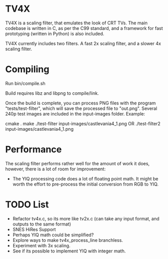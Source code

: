TV4X
====

TV4X is a scaling filter, that emulates the look of CRT TVs. The main codebase is written in C, as per the C99 standard, and a framework for fast prototyping (written in Python) is also included.

TV4X currently includes two filters. A fast 2x scaling filter, and a slower 4x scaling filter.

Compiling
=========

Run bin/compile.sh

Build requires libz and libpng to compile/link.

Once the build is complete, you can process PNG files with the program "tests/test-filter", which will save the processed file to "out.png". Several 240p test images are included in the input-images folder. Example:

cmake .
make
./test-filter input-images/castlevania4_1.png
OR
./test-filter2 input-images/castlevania4_1.png

Performance
===========

The scaling filter performs rather well for the amount of work it does, however, there is a lot of room for improvement:

- The YIQ processing code does a lot of floating point math. It might be worth the effort to pre-process the initial conversion from RGB to YIQ.

TODO List
=========

- Refactor tv4x.c, so its more like tv2x.c (can take any input format, and outputs to the same format)
- SNES HiRes Support
- Perhaps YIQ math could be simplified?
- Explore ways to make tv4x_process_line branchless.
- Experiment with 3x scaling.
- See if its possible to implement YIQ with integer math.
